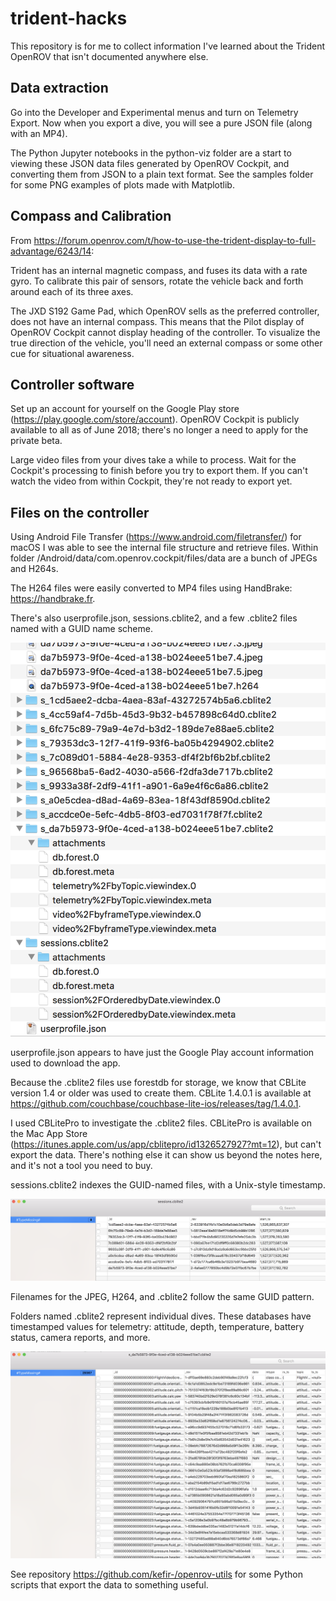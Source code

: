 # trident-hacks

This repository is for me to collect information I've learned about the Trident OpenROV that isn't documented anywhere else.

## Data extraction ##

Go into the Developer and Experimental menus and turn on Telemetry Export. Now when you export a dive, you will see a pure JSON file
(along with an MP4). 

The Python Jupyter notebooks in the python-viz folder are a start to viewing these JSON data files generated by OpenROV Cockpit, and converting
them from JSON to a plain text format. See the
samples folder for some PNG examples of plots made with Matplotlib.

## Compass and Calibration

From https://forum.openrov.com/t/how-to-use-the-trident-display-to-full-advantage/6243/14:

Trident has an internal magnetic compass, and fuses its data with a rate gyro. To calibrate this pair of 
sensors, rotate the vehicle back and forth around each of its three axes.

The JXD S192 Game Pad, which OpenROV sells as the preferred controller, does not have an internal compass.
This means that the Pilot display of OpenROV Cockpit cannot display heading of the controller.
To visualize the true direction of the vehicle, you'll need an
external compass or some other cue for situational awareness. 

## Controller software

Set up an account for yourself on 
the Google Play store (https://play.google.com/store/account). OpenROV Cockpit is publicly available to all as of June 2018; there's
no longer a need to apply for the private beta.

Large video files from your dives take a while to process. Wait for the Cockpit's processing to finish before you try to export them. 
If you can't watch the video from within Cockpit, they're not ready to export yet.

## Files on the controller

Using Android File Transfer (https://www.android.com/filetransfer/) for macOS I
was able to see the internal file structure and retrieve files. Within folder
/Android/data/com.openrov.cockpit/files/data are a bunch of JPEGs and
H264s.

The H264 files were easily converted to MP4 files using HandBrake: https://handbrake.fr.

There's also userprofile.json, sessions.cblite2, and a few
.cblite2 files named with a GUID name scheme. 

![file overview](media/dataOverview.png)

userprofile.json appears to have just the Google Play account information used to download the app.

Because the .cblite2 files use forestdb for storage, we know that CBLite version 1.4 or older was used to create them. CBLite 1.4.0.1 is available at https://github.com/couchbase/couchbase-lite-ios/releases/tag/1.4.0.1.

I used CBLitePro to investigate the .cblite2 files. CBLitePro is
available on the Mac App Store
(https://itunes.apple.com/us/app/cblitepro/id1326527927?mt=12), but
can't export the data. There's nothing else it can show us beyond the
notes here, and it's not a tool you need to buy.

sessions.cblite2 indexes the GUID-named files, with a Unix-style
timestamp.

![sessions](media/sessions.png)

Filenames for the JPEG, H264, and .cblite2 follow the same GUID pattern.

Folders named <GUID>.cblite2 represent individual dives. These
databases have timestamped values for telemetry: attitude, depth,
temperature, battery status, camera reports, and more.

![one dive](media/oneSession.png)

See repository https://github.com/kefir-/openrov-utils for some Python scripts that export the data to something useful.
